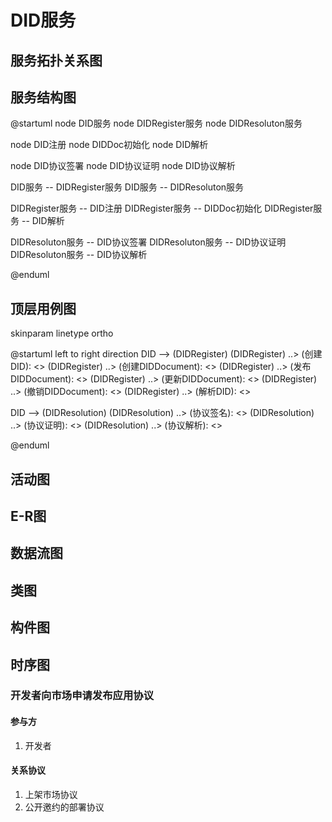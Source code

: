 # DID服务
## 服务拓扑关系图

## 服务结构图
@startuml
node DID服务
node DIDRegister服务
node DIDResoluton服务

node DID注册
node DIDDoc初始化
node DID解析

node DID协议签署
node DID协议证明
node DID协议解析

DID服务 -- DIDRegister服务
DID服务 -- DIDResoluton服务

DIDRegister服务 -- DID注册
DIDRegister服务 -- DIDDoc初始化
DIDRegister服务 -- DID解析

DIDResoluton服务 -- DID协议签署
DIDResoluton服务 -- DID协议证明
DIDResoluton服务 -- DID协议解析


@enduml
## 顶层用例图
skinparam linetype ortho

@startuml
left to right direction
DID --> (DIDRegister)
(DIDRegister) ..> (创建DID): <<include>>
(DIDRegister) ..> (创建DIDDocument): <<include>>
(DIDRegister) ..> (发布DIDDocument): <<include>>
(DIDRegister) ..> (更新DIDDocument): <<include>>
(DIDRegister) ..> (撤销DIDDocument): <<include>>
(DIDRegister) ..> (解析DID): <<include>>

DID --> (DIDResolution)
(DIDResolution) ..> (协议签名): <<include>>
(DIDResolution) ..> (协议证明): <<include>>
(DIDResolution) ..> (协议解析): <<include>>

@enduml
## 活动图

## E-R图

## 数据流图

## 类图



## 构件图

## 时序图
### 开发者向市场申请发布应用协议
#### 参与方
1. 开发者

#### 关系协议
1. 上架市场协议
2. 公开邀约的部署协议
